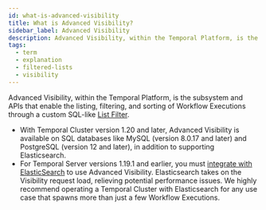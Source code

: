```yaml
---
id: what-is-advanced-visibility
title: What is Advanced Visibility?
sidebar_label: Advanced Visibility
description: Advanced Visibility, within the Temporal Platform, is the subsystem and APIs that enable the listing, filtering, and sorting of Workflow Executions through an SQL-like query syntax.
tags:
  - term
  - explanation
  - filtered-lists
  - visibility
---
```


Advanced Visibility, within the Temporal Platform, is the subsystem and APIs that enable the listing, filtering, and sorting of Workflow Executions through a custom SQL-like [List Filter](/concepts/what-is-a-list-filter).

- With Temporal Cluster version 1.20 and later, Advanced Visibility is available on SQL databases like MySQL (version 8.0.17 and later) and PostgreSQL (version 12 and later), in addition to supporting Elasticsearch.
- For Temporal Server versions 1.19.1 and earlier, you must [integrate with ElasticSearch](/clusters/how-to-integrate-elasticsearch-into-a-temporal-cluster) to use Advanced Visibility.
  Elasticsearch takes on the Visibility request load, relieving potential performance issues. We highly recommend operating a Temporal Cluster with Elasticsearch for any use case that spawns more than just a few Workflow Executions.
